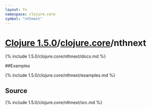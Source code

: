 ```yaml
---
layout: fn
namespace: clojure.core
symbol: "nthnext"
---
```


# [Clojure 1.5.0](../../)/[clojure.core](../)/nthnext

{% include 1.5.0/clojure.core/nthnext/docs.md %}

##Examples

{% include 1.5.0/clojure.core/nthnext/examples.md %}
## Source
{% include 1.5.0/clojure.core/nthnext/src.md %}

